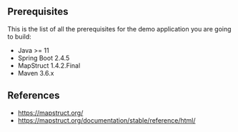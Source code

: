


## Prerequisites
This is the list of all the prerequisites for the demo application you are going to build:

* Java >= 11
* Spring Boot 2.4.5
* MapStruct 1.4.2.Final
* Maven 3.6.x


## References
* https://mapstruct.org/
* https://mapstruct.org/documentation/stable/reference/html/
